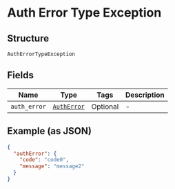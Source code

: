 
# Auth Error Type Exception

## Structure

`AuthErrorTypeException`

## Fields

| Name | Type | Tags | Description |
|  --- | --- | --- | --- |
| `auth_error` | [`AuthError`](../../doc/models/auth-error.md) | Optional | - |

## Example (as JSON)

```json
{
  "authError": {
    "code": "code0",
    "message": "message2"
  }
}
```

